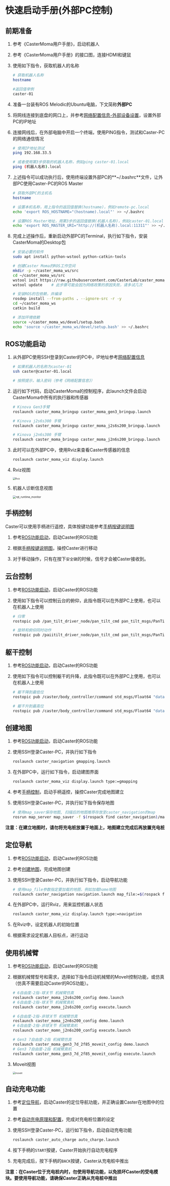 # 快速启动手册(外部PC控制)

## 前期准备

1. 参考《CasterMoma用户手册》，启动机器人

2. 参考《CasterMoma用户手册》的接口图，连接HDMI和键鼠

3. 使用如下指令，获取机器人的名称

   ```bash
   # 获取机器人名称
   hostname
   
   #返回值举例
   caster-01
   ```

4. 准备一台装有ROS Melodic的Ubuntu电脑，下文简称**外部PC**

5. 将网线连接到底盘的网口上，并参考[网络配置信息-外部设备设置](101-network_info.md#外部设备设置)，设置外部PC的IP地址

6. 连接网线后，在外部电脑中开启一个终端，使用PING指令，测试和Caster-PC的网络通信情况

   ```bash
   # 使用IP地址测试
   ping 192.168.33.5
   
   # 或者使用第3步获取的机器人名称，例如ping caster-01.local
   ping (机器人名称).local
   ```

7. 上述指令可以成功执行后，使用终端设置外部PC的**~/.bashrc**文件，让外部PC使用Caster-PC的ROS Master

   ```bash
   # 获取外部PC的主机名
   hostname
   
   # 设置本机名称，用上指令的返回值替换(hostname)，例如remote-pc.local
   echo 'export ROS_HOSTNAME="(hostname).local"' >> ~/.bashrc
   
   # 设置ROS Master地址，用第3步的返回值替换(机器人名称)，例如caster-01.local
   echo 'export ROS_MASTER_URI="http://(机器人名称).local:11311"' >> ~/.bashrc
   ```

8. 完成上述操作后，重新启动外部PC的Terminal，执行如下指令，安装CasterMoma的Desktop包

   ```bash
   # 安装必要的软件
   sudo apt install python-wstool python-catkin-tools
   
   # 创建Caster Moma的ROS工作空间
   mkdir -p ~/caster_moma_ws/src
   cd ~/caster_moma_ws/src
   wstool init https://raw.githubusercontent.com/CasterLab/caster_moma_rosinstall/master/caster_moma_desktop.rosinstall
   wstool update	# 此步骤可能会因为网络政策的原因失败，请多试几次
   
   # 安装ROS的包依赖，并编译
   rosdep install --from-paths . --ignore-src -r -y
   cd ~/caster_moma_ws
   catkin build
   
   # 添加环境依赖
   source ~/caster_moma_ws/devel/setup.bash
   echo 'source ~/caster_moma_ws/devel/setup.bash' >> ~/.bashrc
   ```

## ROS功能启动

1. 从外部PC使用SSH登录到Caster的PC中，IP地址参考[网络配置信息](101-network_info.md)

   ```bash
   # 如果机器人的名称为caster-01
   ssh caster@caster-01.local
   
   # 按照提示，输入密码（参考《网络配置信息》）
   ```

1. 运行如下代码，启动CasterMoma的控制程序，此launch文件会启动CasterMoma中所有的执行器和传感器

   ```bash
   # Kinova Gen3手臂
   roslaunch caster_moma_bringup caster_moma_gen3_bringup.launch
   
   # Kinova j2s6s300 手臂
   roslaunch caster_moma_bringup caster_moma_j2s6s200_bringup.launch
   
   # Kinova j2n6s300 手臂
   roslaunch caster_moma_bringup caster_moma_j2n6s200_bringup.launch
   ```

2. 此时可以在外部PC中，使用Rviz来查看Caster传感器的信息

   ```bash
   roslaunch caster_moma_viz display.launch
   ```

3. Rviz视图

   <img src="../img/display.png" alt="Rviz" style="zoom:50%;" />

4. 机器人诊断信息视图

   <img src="../img/rqt_runtime_monitor.png" alt="rqt_runtime_monitor" style="zoom:60%;" />

## 手柄控制

Caster可以使用手柄进行遥控，具体按键功能参考[手柄按键说明图](102-joystick_description.md)

1. 参考[ROS功能启动](02-quick_start_remote.md#ROS功能启动)，启动Caster的ROS功能

4. 根据[手柄按键说明图](102-joystick_description.md)，操控Caster进行移动

5. 对于移动操作，只有在按下`安全键`的时候，信号才会被Caster接收到。

## 云台控制

1. 参考[ROS功能启动](02-quick_start_remote.md#ROS功能启动)，启动Caster的ROS功能

2. 使用如下指令可以控制云台的俯仰，此指令既可以在外部PC上使用，也可以在机器人上使用

   ```bash
   # 归零
   rostopic pub /pan_tilt_driver_node/pan_tilt_cmd pan_tilt_msgs/PanTiltCmd "{yaw:0.0, pitch:0.0, speed:20.0}"
   
   # 旋转和俯仰同时动作
   rostopic pub /paiitilt_driver_node/pan_tilt_cmd pan_tilt_msgs/PanTiltCmd "{yaw:40.0, pitch:40.0, speed:20.0}"
   ```

## 躯干控制

1. 参考[ROS功能启动](02-quick_start_remote.md#ROS功能启动)，启动Caster的ROS功能

2. 使用如下指令可以控制躯干的升降，此指令既可以在外部PC上使用，也可以在机器人上使用

   ```bash
   # 躯干降到最低位
   rostopic pub /caster/body_controller/command std_msgs/Float64 "data: 0.0"
   
   # 躯干升到最高位
   rostopic pub /caster/body_controller/command std_msgs/Float64 "data: 0.4"
   ```

## 创建地图

1. 参考[ROS功能启动](02-quick_start_remote.md#ROS功能启动)，启动Caster的ROS功能

2. 使用SSH登录Caster-PC，并执行如下指令

   ```bash
   roslaunch caster_navigation gmapping.launch
   ```

3. 在外部PC中，运行如下指令，启动建图界面

   ```bash
   roslaunch caster_moma_viz display.launch type:=gmapping
   ```

4. 参考[手柄控制](02-quick_start_remote.md#手柄控制)，启动手柄遥控，操控Caster完成地图建立

5. 使用SSH登录Caster-PC，并执行如下指令保存地图

   ```bash
   # 使用map_saver保存地图, 扫描后的地图推荐存放至caster_navigation的map
   rosrun map_server map_saver -f $(rospack find caster_navigation)/map/[地图名称]
   ```

**注意：在建立地图时，请勿将充电桩放置于地面上，地图建立完成后再放置充电桩**

## 定位导航

1. 参考[ROS功能启动](02-quick_start_remote.md#ROS功能启动)，启动Caster的ROS功能

2. 参考[创建地图](02-quick_start_remote.md#创建地图)，完成地图创建

3. 使用SSH登录Caster-PC，并执行如下指令，启动导航功能

   ```bash
   # 使用map_file参数指定要加载的地图，例如加载home地图
   roslaunch caster_navigation navigation.launch map_file:=$(rospack find caster_navigation)/map/home.yaml
   ```

4. 在外部PC中，运行Rviz，用来监控机器人状态

   ```bash
   roslaunch caster_moma_viz display.launch type:=navigation
   ```

5. 在Rviz中，设定机器人的初始位置

6. 根据需求设定机器人目标点，进行运动

## 使用机械臂

1. 参考[ROS功能启动](02-quick_start_remote.md#ROS功能启动)，启动Caster的ROS功能

2. 根据机械臂型号和需求，选择如下指令启动机械臂的MoveIt控制功能，或仿真（仿真不需要启动Caster的ROS功能）。

   ```bash
   # 6自由度-2指-球关节 机械臂仿真
   roslaunch caster_moma_j2s6s200_config demo.launch
   # 6自由度-2指-球关节 机械臂真机
   roslaunch caster_moma_j2s6s200_config execute.launch

   # 6自由度-2指-非球关节 机械臂仿真
   roslaunch caster_moma_j2n6s200_config demo.launch
   # 6自由度-2指-非球关节 机械臂真机
   roslaunch caster_momn_j2n6s200_config execute.launch
   
   # Gen3 7自由度-2指 机械臂仿真
   roslaunch caster_moma_gen3_7d_2f85_moveit_config demo.launch
   # Gen3 7自由度-2指 机械臂真机
   roslaunch caster_moma_gen3_7d_2f85_moveit_config execute.launch
   ```

3. Moveit视图

   <img src="../img/moveit.png" alt="moveit" style="zoom:50%;" />

## 自动充电功能

1. 参考[定位导航](02-quick_start_remote.md#定位导航)，启动Caster的定位导航功能，并正确设置Caster在地图中的位置

2. 参考[自动充电原理和配置](03-auto_charge_description.md#参数配置)，完成对充电桩位置的设定

3. 使用SSH登录Caster-PC，运行如下指令，启动自动充电功能

   ```bash
   roslaunch caster_auto_charge auto_charge.launch
   ```

4. 按下手柄的`START`按键，Caster开始执行自动充电程序

5. 充电完成后，按下手柄的`BACK`按键，Caster从充电桩中推出

**注意：在Caster位于充电桩内时，勿使用导航功能，以免损坏Caster的受电模块。要使用导航功能，请确保Caster正确从充电桩中推出**